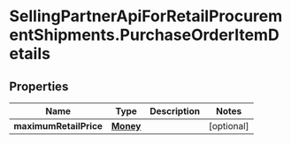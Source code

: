 # SellingPartnerApiForRetailProcurementShipments.PurchaseOrderItemDetails

## Properties

Name | Type | Description | Notes
------------ | ------------- | ------------- | -------------
**maximumRetailPrice** | [**Money**](Money.md) |  | [optional] 


